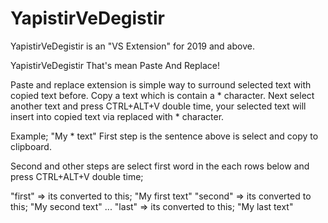 # YapistirVeDegistir
YapistirVeDegistir is an "VS Extension" for 2019 and above.

YapistirVeDegistir That's mean Paste And Replace!

Paste and replace extension is simple way to surround selected text with copied text before.
Copy a text which is contain a * character.
Next select another text and press CTRL+ALT+V double time, your selected text will insert into copied text via replaced with * character.

Example; "My * text"
First step is the sentence above is select and copy to clipboard.

Second and other steps are select first word in the each rows below and press CTRL+ALT+V double time;

"first" => its converted to this; "My first text"
"second" => its converted to this; "My second text"
...
"last" => its converted to this; "My last text" 
